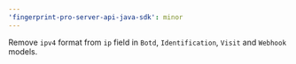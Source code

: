 ```yaml
---
'fingerprint-pro-server-api-java-sdk': minor
---
```


Remove `ipv4` format from `ip` field in `Botd`, `Identification`, `Visit` and `Webhook` models.